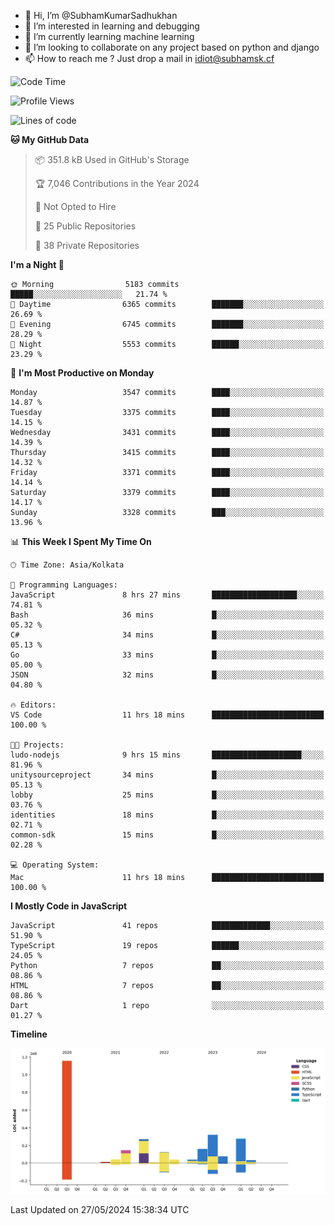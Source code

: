 - 👋 Hi, I’m @SubhamKumarSadhukhan
- 👀 I’m interested in learning and debugging
- 🌱 I’m currently learning machine learning
- 💞️ I’m looking to collaborate on any project based on python and django
- 📫 How to reach me ?
      Just drop a mail in idiot@subhamsk.cf

<!---
SubhamKumarSadhukhan/SubhamKumarSadhukhan is a ✨ special ✨ repository because its `README.md` (this file) appears on your GitHub profile.
You can click the Preview link to take a look at your changes.
--->


<!--START_SECTION:waka-->
![Code Time](http://img.shields.io/badge/Code%20Time-2%2C210%20hrs%2032%20mins-blue)

![Profile Views](http://img.shields.io/badge/Profile%20Views-0-blue)

![Lines of code](https://img.shields.io/badge/From%20Hello%20World%20I%27ve%20Written-2.7%20million%20lines%20of%20code-blue)

**🐱 My GitHub Data** 

> 📦 351.8 kB Used in GitHub's Storage 
 > 
> 🏆 7,046 Contributions in the Year 2024
 > 
> 🚫 Not Opted to Hire
 > 
> 📜 25 Public Repositories 
 > 
> 🔑 38 Private Repositories 
 > 
**I'm a Night 🦉** 

```text
🌞 Morning                5183 commits        █████░░░░░░░░░░░░░░░░░░░░   21.74 % 
🌆 Daytime                6365 commits        ███████░░░░░░░░░░░░░░░░░░   26.69 % 
🌃 Evening                6745 commits        ███████░░░░░░░░░░░░░░░░░░   28.29 % 
🌙 Night                  5553 commits        ██████░░░░░░░░░░░░░░░░░░░   23.29 % 
```
📅 **I'm Most Productive on Monday** 

```text
Monday                   3547 commits        ████░░░░░░░░░░░░░░░░░░░░░   14.87 % 
Tuesday                  3375 commits        ████░░░░░░░░░░░░░░░░░░░░░   14.15 % 
Wednesday                3431 commits        ████░░░░░░░░░░░░░░░░░░░░░   14.39 % 
Thursday                 3415 commits        ████░░░░░░░░░░░░░░░░░░░░░   14.32 % 
Friday                   3371 commits        ████░░░░░░░░░░░░░░░░░░░░░   14.14 % 
Saturday                 3379 commits        ████░░░░░░░░░░░░░░░░░░░░░   14.17 % 
Sunday                   3328 commits        ███░░░░░░░░░░░░░░░░░░░░░░   13.96 % 
```


📊 **This Week I Spent My Time On** 

```text
🕑︎ Time Zone: Asia/Kolkata

💬 Programming Languages: 
JavaScript               8 hrs 27 mins       ███████████████████░░░░░░   74.81 % 
Bash                     36 mins             █░░░░░░░░░░░░░░░░░░░░░░░░   05.32 % 
C#                       34 mins             █░░░░░░░░░░░░░░░░░░░░░░░░   05.13 % 
Go                       33 mins             █░░░░░░░░░░░░░░░░░░░░░░░░   05.00 % 
JSON                     32 mins             █░░░░░░░░░░░░░░░░░░░░░░░░   04.80 % 

🔥 Editors: 
VS Code                  11 hrs 18 mins      █████████████████████████   100.00 % 

🐱‍💻 Projects: 
ludo-nodejs              9 hrs 15 mins       ████████████████████░░░░░   81.96 % 
unitysourceproject       34 mins             █░░░░░░░░░░░░░░░░░░░░░░░░   05.13 % 
lobby                    25 mins             █░░░░░░░░░░░░░░░░░░░░░░░░   03.76 % 
identities               18 mins             █░░░░░░░░░░░░░░░░░░░░░░░░   02.71 % 
common-sdk               15 mins             █░░░░░░░░░░░░░░░░░░░░░░░░   02.28 % 

💻 Operating System: 
Mac                      11 hrs 18 mins      █████████████████████████   100.00 % 
```

**I Mostly Code in JavaScript** 

```text
JavaScript               41 repos            █████████████░░░░░░░░░░░░   51.90 % 
TypeScript               19 repos            ██████░░░░░░░░░░░░░░░░░░░   24.05 % 
Python                   7 repos             ██░░░░░░░░░░░░░░░░░░░░░░░   08.86 % 
HTML                     7 repos             ██░░░░░░░░░░░░░░░░░░░░░░░   08.86 % 
Dart                     1 repo              ░░░░░░░░░░░░░░░░░░░░░░░░░   01.27 % 
```



**Timeline**

![Lines of Code chart](https://raw.githubusercontent.com/SubhamKumarSadhukhan/SubhamKumarSadhukhan/main/assets/bar_graph.png)


 Last Updated on 27/05/2024 15:38:34 UTC
<!--END_SECTION:waka-->
